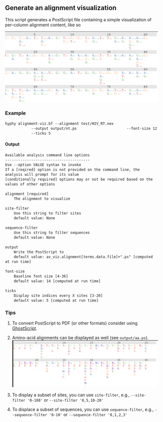 ## Generate an alignment visualization

This script generates a PostScript file containing a simple visualization of per-column alignment content, like so

![](img/nt.png) 

### Example

```
hyphy alignment-viz.bf --alignment test/HIV_RT.nex 
			--output output/nt.ps 						--font-size 12 
			--ticks 5  
```

#### Output
```
Available analysis command line options
---------------------------------------
Use --option VALUE syntax to invoke
If a [reqired] option is not provided on the command line, the analysis will prompt for its value
[conditionally required] options may or not be required based on the values of other options

alignment [required]
	The alignment to visualize

site-filter
	Use this string to filter sites
	default value: None

sequence-filter
	Use this string to filter sequences
	default value: None

output
	Write the PostScript to
	default value: av_viz.alignment[terms.data.file]+".ps" [computed at run time]

font-size
	Baseline font size [4-36]
	default value: 14 [computed at run time]

ticks
	Display site indices every X sites [3-20]
	default value: 5 [computed at run time]

```

### Tips

1. To convert PostScript to PDF (or other formats) consider using [GhostScript](https://www.ghostscript.com).

2. Amino-acid alignments can be displayed as well (see `output/aa.ps`).
![](img/aa.png) 

3. To display a subset of sites, you can use `site-filter`, e.g., `--site-filter '0-100'` or `--site-filter '0,5,10-20'`

4. To displace a subset of sequences, you can use `sequence-filter`, e.g., `--sequence-filter '0-10'` or `--sequence-filter '0,1,2,3'`
